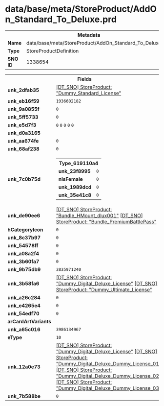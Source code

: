 <h1>data/base/meta/StoreProduct/AddOn_Standard_To_Deluxe.prd</h1><table><tr><th colspan="100%">Metadata</th></tr><tr><td><b>Name</b></td><td>data/base/meta/StoreProduct/AddOn_Standard_To_Deluxe.prd</td></tr><tr><td><b>Type</b></td><td>StoreProductDefinition</td></tr><tr><td><b>SNO ID</b></td><td>1338654</td></tr></table>

<table><tr><th colspan="100%">Fields</th></tr><tr><td><b>unk_2dfab35</b></td><td><a href="Dummy_Standard_License.prd.md">[DT_SNO] StoreProduct: "Dummy_Standard_License"</a>
</td></tr><tr><td><b>unk_eb16f59</b></td><td><code>1936602182</code></td></tr><tr><td><b>unk_9a0855f</b></td><td><code>0</code></td></tr><tr><td><b>unk_5ff5733</b></td><td><code>0</code></td></tr><tr><td><b>unk_e5d7f3</b></td><td><code>0</code>
<code>0</code>
<code>0</code>
<code>0</code>
<code>0</code>
</td></tr><tr><td><b>unk_d0a3165</b></td><td></td></tr><tr><td><b>unk_aa674fe</b></td><td><code>0</code></td></tr><tr><td><b>unk_68af238</b></td><td><code>0</code></td></tr><tr><td><b>unk_7c0b75d</b></td><td><table><tr><th colspan="100%">Type_619110a4</th></tr><tr><td><b>unk_23f8995</b></td><td><code>0</code></td></tr><tr><td><b>nIsFemale</b></td><td><code>0</code></td></tr><tr><td><b>unk_1989dcd</b></td><td><code>0</code></td></tr><tr><td><b>unk_35e41c8</b></td><td><code>0</code></td></tr></table>

</td></tr><tr><td><b>unk_de90ee6</b></td><td><a href="Bundle_HMount_dlux001.prd.md">[DT_SNO] StoreProduct: "Bundle_HMount_dlux001"</a>
<a href="Bundle_PremiumBattlePass.prd.md">[DT_SNO] StoreProduct: "Bundle_PremiumBattlePass"</a>
</td></tr><tr><td><b>hCategoryIcon</b></td><td><code>0</code></td></tr><tr><td><b>unk_8c37b97</b></td><td><code>0</code></td></tr><tr><td><b>unk_54578ff</b></td><td><code>0</code></td></tr><tr><td><b>unk_a08a2f4</b></td><td><code>0</code></td></tr><tr><td><b>unk_3b60fa7</b></td><td><code>0</code></td></tr><tr><td><b>unk_9b75db9</b></td><td><code>3835971240</code></td></tr><tr><td><b>unk_3b58fa6</b></td><td><a href="Dummy_Digital_Deluxe_License.prd.md">[DT_SNO] StoreProduct: "Dummy_Digital_Deluxe_License"</a>
<a href="Dummy_Ultimate_License.prd.md">[DT_SNO] StoreProduct: "Dummy_Ultimate_License"</a>
</td></tr><tr><td><b>unk_a26c284</b></td><td><code>0</code></td></tr><tr><td><b>unk_e4265e4</b></td><td><code>0</code></td></tr><tr><td><b>unk_54edf70</b></td><td><code>0</code></td></tr><tr><td><b>arCardArtVariants</b></td><td></td></tr><tr><td><b>unk_a65c016</b></td><td><code>3986134967</code></td></tr><tr><td><b>eType</b></td><td><code>10</code></td></tr><tr><td><b>unk_12a0e73</b></td><td><a href="Dummy_Digital_Deluxe_License.prd.md">[DT_SNO] StoreProduct: "Dummy_Digital_Deluxe_License"</a>
<a href="Dummy_Digital_Deluxe_Dummy_License_01.prd.md">[DT_SNO] StoreProduct: "Dummy_Digital_Deluxe_Dummy_License_01"</a>
<a href="Dummy_Digital_Deluxe_Dummy_License_02.prd.md">[DT_SNO] StoreProduct: "Dummy_Digital_Deluxe_Dummy_License_02"</a>
<a href="Dummy_Digital_Deluxe_Dummy_License_03.prd.md">[DT_SNO] StoreProduct: "Dummy_Digital_Deluxe_Dummy_License_03"</a>
</td></tr><tr><td><b>unk_7b588be</b></td><td><code>0</code></td></tr></table>

